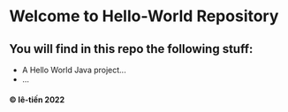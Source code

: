 # Welcome to Hello-World Repository
## You will find in this repo the following stuff:

* A Hello World Java project...
* ... 

####   © lê-tiến 2022